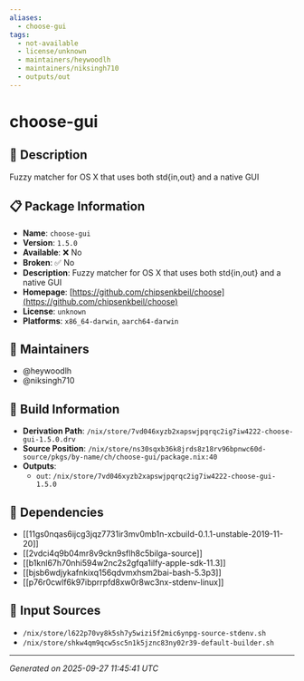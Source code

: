 ```yaml
---
aliases:
  - choose-gui
tags:
  - not-available
  - license/unknown
  - maintainers/heywoodlh
  - maintainers/niksingh710
  - outputs/out
---
```


# choose-gui

## 📝 Description

Fuzzy matcher for OS X that uses both std{in,out} and a native GUI

## 📋 Package Information

- **Name**: `choose-gui`
- **Version**: `1.5.0`
- **Available**: ❌ No
- **Broken**: ✅ No
- **Description**: Fuzzy matcher for OS X that uses both std{in,out} and a native GUI
- **Homepage**: [https://github.com/chipsenkbeil/choose](https://github.com/chipsenkbeil/choose)
- **License**: `unknown`
- **Platforms**: `x86_64-darwin`, `aarch64-darwin`
## 👥 Maintainers

- @heywoodlh
- @niksingh710


## 🔧 Build Information

- **Derivation Path**: `/nix/store/7vd046xyzb2xapswjpqrqc2ig7iw4222-choose-gui-1.5.0.drv`
- **Source Position**: `/nix/store/ns30sqxb36k8jrds8z18rv96bpnwc60d-source/pkgs/by-name/ch/choose-gui/package.nix:40`
- **Outputs**:
  - `out`:  `/nix/store/7vd046xyzb2xapswjpqrqc2ig7iw4222-choose-gui-1.5.0`

## 🔗 Dependencies

- [[11gs0nqas6ijcg3jqz7731ir3mv0mb1n-xcbuild-0.1.1-unstable-2019-11-20]]
- [[2vdci4q9b04mr8v9ckn9sflh8c5bilga-source]]
- [[b1knl67h70nhi594w2nc2s2gfqa1ilfy-apple-sdk-11.3]]
- [[bjsb6wdjykafnkixq156qdvmxhsm2bai-bash-5.3p3]]
- [[p76r0cwlf6k97ibprrpfd8xw0r8wc3nx-stdenv-linux]]

## 📁 Input Sources

- `/nix/store/l622p70vy8k5sh7y5wizi5f2mic6ynpg-source-stdenv.sh`
- `/nix/store/shkw4qm9qcw5sc5n1k5jznc83ny02r39-default-builder.sh`

---
*Generated on 2025-09-27 11:45:41 UTC*

